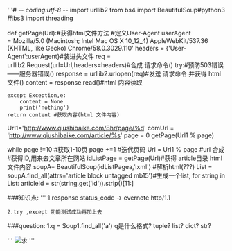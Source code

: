 '''# -*- coding:utf-8 -*-
import urllib2
from bs4 import BeautifulSoup#python3用bs3
import threading

def getPage(Url):#获得html文件方法
    #定义User-Agent
    userAgent ='Mozilla/5.0 (Macintosh; Intel Mac OS X 10_12_4) AppleWebKit/537.36 (KHTML, like Gecko) Chrome/58.0.3029.110'
    headers = {'User-Agent':userAgent}#装进头文件
    req = urllib2.Request(url=Url,headers=headers)#合成 请求命令()
    try:#预防503错误——服务器错误()
        response = urllib2.urlopen(req)#发送 请求命令 并获得 html 文件()
        content = response.read()#html 内容读取

    except Exception,e:
        content = None
        print('nothing')
    return content #获取内容(html 文件内容)

Url1='http://www.qiushibaike.com/8hr/page/%d'
comUrl = 'http://www.qiushibaike.com/article/%s'
page = 0
getPage(Url1 % page)

while page !=10:#获取1-10页
    page +=1 #迭代页码
    Url = Url1 % page #url 合成
    #获得ID,用来去文章所在网站
    idListPage = getPage(Url)#获得 article目录 html文件内容
    soupA= BeautifulSoup(idListPagea,'lxml') #解析html(???)
    List = soupA.find_all(attrs='article block untagged mb15')#生成一个list,
    for string in List:
        articleId = str(string.get('id')).strip()[11:]


###知识点:
''' 1.response status_code -> evernote http/1.1

    2.try ,except 功能测试成功再加上去

###question:
    1.q = Soup1.find_all('a')
        q是什么格式? tuple? list? dict? str?





'''
![求](/Users/colinlaung/Desktop/d.png)
'''